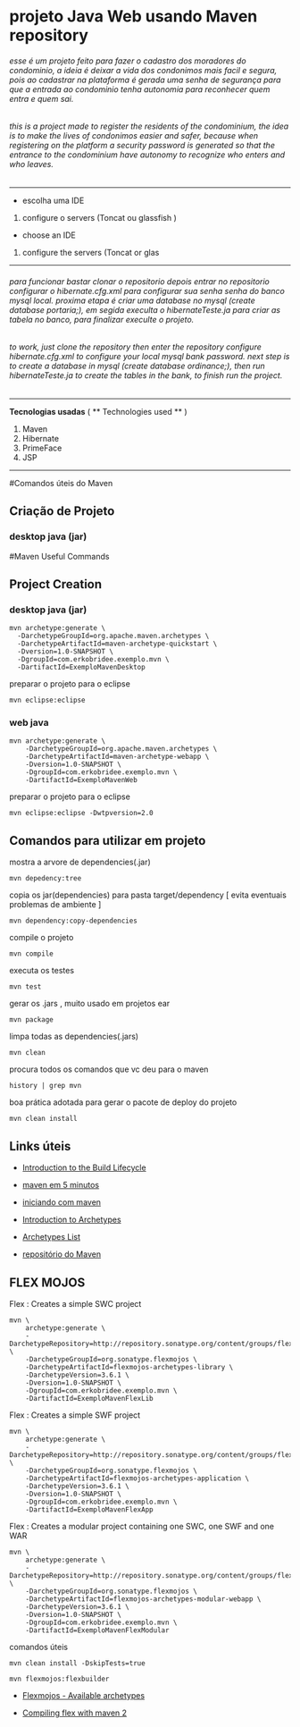 # projeto Java Web usando Maven repository



###### esse é um projeto feito para fazer o cadastro dos moradores do condominio, a ideia é deixar a vida dos condonimos mais facil e segura, pois ao cadastrar na plataforma é gerada uma senha de segurança para que a entrada ao condominio tenha autonomia para reconhecer quem entra e quem sai.

###### this is a project made to register the residents of the condominium, the idea is to make the lives of condonimos easier and safer, because when registering on the platform a security password is generated so that the entrance to the condominium have autonomy to recognize who enters and who leaves.
----------------------------------------------------------------------------
* escolha uma IDE
1. configure o servers (Toncat ou glassfish )

* choose an IDE
1. configure the servers (Toncat or glas

--------------------------------------------------------------------------------

###### para funcionar bastar clonar o repositorio depois entrar no repositorio configurar o hibernate.cfg.xml para configurar sua senha senha do banco mysql local. proxima etapa é criar uma database no mysql (create database portaria;), em segida execulta o hibernateTeste.ja para criar as tabela no banco, para finalizar execulte o projeto.

###### to work, just clone the repository then enter the repository configure hibernate.cfg.xml to configure your local mysql bank password. next step is to create a database in mysql (create database ordinance;), then run hibernateTeste.ja to create the tables in the bank, to finish run the project.

--------------------------------------------------------------------------------

**Tecnologias usadas** ( ** Technologies used ** )
1. Maven
2. Hibernate
3. PrimeFace
4. JSP

--------------------------------------------------------------------------------

#Comandos úteis do Maven

## Criação de Projeto

### desktop java (jar)


#Maven Useful Commands

## Project Creation

### desktop java (jar)

```
mvn archetype:generate \
  -DarchetypeGroupId=org.apache.maven.archetypes \
  -DarchetypeArtifactId=maven-archetype-quickstart \
  -Dversion=1.0-SNAPSHOT \
  -DgroupId=com.erkobridee.exemplo.mvn \
  -DartifactId=ExemploMavenDesktop
```

preparar o projeto para o eclipse

```
mvn eclipse:eclipse 
```


### web java

```
mvn archetype:generate \
    -DarchetypeGroupId=org.apache.maven.archetypes \
    -DarchetypeArtifactId=maven-archetype-webapp \
    -Dversion=1.0-SNAPSHOT \
    -DgroupId=com.erkobridee.exemplo.mvn \
    -DartifactId=ExemploMavenWeb
```

preparar o projeto para o eclipse

```
mvn eclipse:eclipse -Dwtpversion=2.0
```

## Comandos para utilizar em projeto

mostra a arvore de dependencies(.jar)

	mvn depedency:tree 

copia os jar(dependencies) para pasta target/dependency [ evita eventuais problemas de ambiente ]

	mvn dependency:copy-dependencies

compile o projeto

	mvn compile

executa os testes

	mvn test 

gerar os .jars , muito usado em projetos ear

	mvn package 

limpa todas as dependencies(.jars)

	mvn clean 

procura todos os comandos que vc deu para o maven

	history | grep mvn 

boa prática adotada para gerar o pacote de deploy do projeto

	mvn clean install


## Links úteis

* [Introduction to the Build Lifecycle](http://maven.apache.org/guides/introduction/introduction-to-the-lifecycle.html)

* [maven em 5 minutos](http://maven.apache.org/guides/getting-started/maven-in-five-minutes.html)

* [iniciando com maven](http://maven.apache.org/guides/getting-started/index.html)


* [Introduction to Archetypes](http://maven.apache.org/guides/introduction/introduction-to-archetypes.html)


* [Archetypes List](http://docs.codehaus.org/display/MAVENUSER/Archetypes+List)

* [repositório do Maven](http://mvnrepository.com/)


## FLEX MOJOS

Flex : Creates a simple SWC project

```    
mvn \
    archetype:generate \
    -DarchetypeRepository=http://repository.sonatype.org/content/groups/flexgroup/ \
    -DarchetypeGroupId=org.sonatype.flexmojos \
    -DarchetypeArtifactId=flexmojos-archetypes-library \
    -DarchetypeVersion=3.6.1 \
    -Dversion=1.0-SNAPSHOT \
    -DgroupId=com.erkobridee.exemplo.mvn \
    -DartifactId=ExemploMavenFlexLib
```    
    
Flex : Creates a simple SWF project

```
mvn \
    archetype:generate \
    -DarchetypeRepository=http://repository.sonatype.org/content/groups/flexgroup/ \
    -DarchetypeGroupId=org.sonatype.flexmojos \
    -DarchetypeArtifactId=flexmojos-archetypes-application \
    -DarchetypeVersion=3.6.1 \
    -Dversion=1.0-SNAPSHOT \
    -DgroupId=com.erkobridee.exemplo.mvn \
    -DartifactId=ExemploMavenFlexApp
```

Flex : Creates a modular project containing one SWC, one SWF and one WAR

```
mvn \
    archetype:generate \
    -DarchetypeRepository=http://repository.sonatype.org/content/groups/flexgroup/ \
    -DarchetypeGroupId=org.sonatype.flexmojos \
    -DarchetypeArtifactId=flexmojos-archetypes-modular-webapp \
    -DarchetypeVersion=3.6.1 \
    -Dversion=1.0-SNAPSHOT \
    -DgroupId=com.erkobridee.exemplo.mvn \
    -DartifactId=ExemploMavenFlexModular
```    


comandos úteis

```
mvn clean install -DskipTests=true

mvn flexmojos:flexbuilder
``` 

* [Flexmojos - Available archetypes](https://docs.sonatype.org/display/FLEXMOJOS/Available+archetypes)

* [Compiling flex with maven 2](http://mayboroda.blogspot.com/2009/07/compiling-flex-with-maven-2-flexmojos.html)

